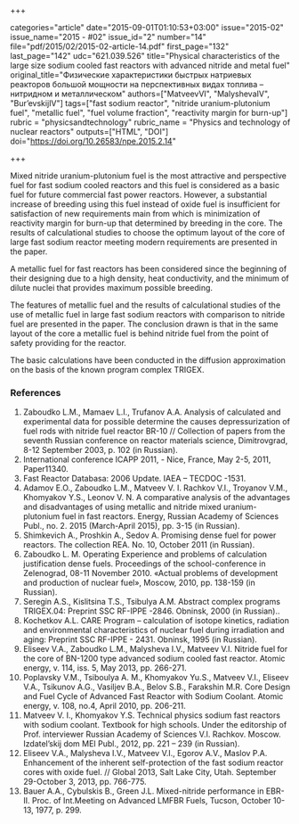 +++

categories="article"
date="2015-09-01T01:10:53+03:00"
issue="2015-02"
issue_name="2015 - #02"
issue_id="2"
number="14"
file="pdf/2015/02/2015-02-article-14.pdf"
first_page="132"
last_page="142"
udc="621.039.526"
title="Physical characteristics of the large size sodium cooled fast reactors with advanced nitride and metal fuel"
original_title="Физические характеристики быстрых натриевых реакторов большой мощности на перспективных видах топлива – нитридном и металлическом" 
authors=["MatveevVI", "MalyshevaIV", "Bur’evskijIV"]
tags=["fast sodium reactor", "nitride uranium-plutonium fuel", "metallic fuel", "fuel volume fraction", "reactivity margin for burn-up"]
rubric = "physicsandtechnology"
rubric_name = "Physics and technology of nuclear reactors"
outputs=["HTML", "DOI"]
doi="https://doi.org/10.26583/npe.2015.2.14"

+++

Mixed nitride uranium-plutonium fuel is the most attractive and perspective fuel for fast sodium cooled reactors and this fuel is considered as a basic fuel for future commercial fast power reactors. However, a substantial increase of breeding using this fuel instead of oxide fuel is insufficient for satisfaction of new requirements main from which is minimization of reactivity margin for burn-up that determined by breeding in the core. The results of calculational studies to choose the optimum layout of the core of large fast sodium reactor meeting modern requirements are presented in the paper.

A metallic fuel for fast reactors has been considered since the beginning of their designing due to a high density, heat conductivity, and the minimum of dilute nuclei that provides maximum possible breeding.

The features of metallic fuel and the results of calculational studies of the use of metallic fuel in large fast sodium reactors with comparison to nitride fuel are presented in the paper. The conclusion drawn is that in the same layout of the core a metallic fuel is behind nitride fuel from the point of safety providing for the reactor.

The basic calculations have been conducted in the diffusion approximation on the basis of the known program complex TRIGEX.

### References

1. Zaboudko L.M., Mamaev L.I., Trufanov A.A. Analysis of calculated and experimental data for possible determine the causes depressurization of fuel rods with nitride fuel reactor BR-10 // Collection of papers from the seventh Russian conference on reactor materials science, Dimitrovgrad, 8-12 September 2003, p. 102 (in Russian).
2. International conference ICAPP 2011, - Nice, France, May 2-5, 2011, Paper11340.
3. Fast Reactor Databasa: 2006 Update. IAEA – TECDOC -1531.
4. Adamov E.O., Zaboudko L.M., Matveev V. I. Rachkov V.I., Troyanov V.M., Khomyakov Y.S., Leonov V. N. A comparative analysis of the advantages and disadvantages of using metallic and nitride mixed uranium-plutonium fuel in fast reactors. Energy, Russian Academy of Sciences Publ., no. 2. 2015 (March-April 2015), pp. 3-15 (in Russian).
5. Shimkevich A., Proshkin A., Sedov A. Promising dense fuel for power reactors. The collection REA. No. 10, October 2011 (in Russian).
6. Zaboudko L. M. Operating Experience and problems of calculation justification dense fuels. Proceedings of the school-conference in Zelenograd, 08-11 November 2010. «Actual problems of development and production of nuclear fuel», Moscow, 2010, pp. 138-159 (in Russian).
7. Seregin A.S., Kislitsina T.S., Tsibulya A.M. Abstract complex programs TRIGEX.04: Preprint SSC RF-IPPE -2846. Obninsk, 2000 (in Russian)..
8. Kochetkov A.L. CARE Program – calculation of isotope kinetics, radiation and environmental characteristics of nuclear fuel during irradiation and aging: Preprint SSC RF-IPPE - 2431. Obninsk, 1995 (in Russian).
9. Eliseev V.A., Zaboudko L.M., Malysheva I.V., Matveev V.I. Nitride fuel for the core of BN-1200 type advanced sodium cooled fast reactor. Atomic energy, v. 114, iss. 5, May 2013, pp. 266-271.
10. Poplavsky V.M., Tsiboulya A. M., Khomyakov Yu.S., Matveev V.I., Eliseev V.A., Tsikunov A.G., Vasiljev B.A., Belov S.B., Farakshin M.R. Core Design and Fuel Cycle of Advanced Fast Reactor with Sodium Coolant. Atomic energy, v. 108, no.4, April 2010, pp. 206-211.
11. Matveev V. I., Khomyakov Y.S. Technical physics sodium fast reactors with sodium coolant. Textbook for high schools. Under the editorship of Prof. interviewer Russian Academy of Sciences V.I. Rachkov. Moscow. Izdatel’skij dom MEI Publ., 2012, pp. 221 – 239 (in Russian).
12. Eliseev V.А., Malysheva I.V., Matveev V.I., Egorov А.V., Maslov P.А. Enhancement of the inherent self-protection of the fast sodium reactor cores with oxide fuel. // Global 2013, Salt Lake City, Utah. September 29-October 3, 2013, pp. 766-775.
13. Bauer A.A., Cybulskis B., Green J.L. Mixed-nitride performance in EBR-II. Proc. of Int.Meeting on Advanced LMFBR Fuels, Tucson, October 10-13, 1977, p. 299.